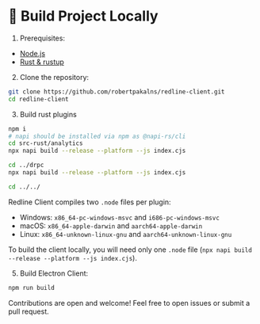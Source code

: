 # 🚀 Build Project Locally
1. Prerequisites:
- [Node.js](https://nodejs.org/)
- [Rust & rustup](https://rustup.rs/)

2. Clone the repository:
```bash
git clone https://github.com/robertpakalns/redline-client.git
cd redline-client
```
3. Build rust plugins
```bash
npm i
# napi should be installed via npm as @napi-rs/cli
cd src-rust/analytics
npx napi build --release --platform --js index.cjs

cd ../drpc
npx napi build --release --platform --js index.cjs

cd ../../
```
Redline Client compiles two `.node` files per plugin:
- Windows: `x86_64-pc-windows-msvc` and `i686-pc-windows-msvc`
- macOS: `x86_64-apple-darwin` and `aarch64-apple-darwin`
- Linux: `x86_64-unknown-linux-gnu` and `aarch64-unknown-linux-gnu`

To build the client locally, you will need only one `.node` file (`npx napi build --release --platform --js index.cjs`).

5. Build Electron Client:
```bash
npm run build
```

Contributions are open and welcome! Feel free to open issues or submit a pull request.